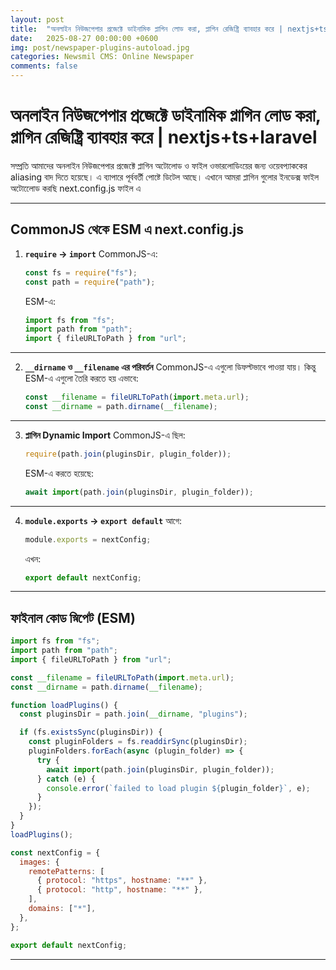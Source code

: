 ```yaml
---
layout: post
title:  "অনলাইন নিউজপেপার প্রজেক্টে ডাইনামিক প্লাগিন লোড করা, প্লাগিন রেজিষ্ট্রি ব্যাবহার করে | nextjs+ts+laravel "
date:   2025-08-27 00:00:00 +0600
img: post/newspaper-plugins-autoload.jpg
categories: Newsmil CMS: Online Newspaper
comments: false
---
```



#  অনলাইন নিউজপেপার প্রজেক্টে ডাইনামিক প্লাগিন লোড করা, প্লাগিন রেজিষ্ট্রি ব্যাবহার করে | nextjs+ts+laravel 

সম্প্রতি আমাদের অনলাইন নিউজপেপার প্রজেক্টে প্লাগিন অটোলোড ও ফাইল ওভারলোডিংয়ের জন্য ওয়েবপ্যাককের aliasing বাদ দিতে হয়েছে। এ ব্যাপারে পূর্ববর্তী পোষ্টে ডিটেল আছে। এখানে আমরা প্লাগিন গুলোর ইনডেক্স ফাইল অটোলেোড করছি next.config.js ফাইল এ

---

## CommonJS থেকে ESM এ next.config.js

1. **`require` → `import`**
   CommonJS-এ:

   ```js
   const fs = require("fs");
   const path = require("path");
   ```

   ESM-এ:

   ```js
   import fs from "fs";
   import path from "path";
   import { fileURLToPath } from "url";
   ```

---

2. **`__dirname` ও `__filename` এর পরিবর্তন**
   CommonJS-এ এগুলো ডিফল্টভাবে পাওয়া যায়।
   কিন্তু ESM-এ এগুলো তৈরি করতে হয় এভাবে:

   ```js
   const __filename = fileURLToPath(import.meta.url);
   const __dirname = path.dirname(__filename);
   ```

---

3. **প্লাগিন Dynamic Import**
   CommonJS-এ ছিল:

   ```js
   require(path.join(pluginsDir, plugin_folder));
   ```

   ESM-এ করতে হয়েছে:

   ```js
   await import(path.join(pluginsDir, plugin_folder));
   ```

---

4. **`module.exports` → `export default`**
   আগে:

   ```js
   module.exports = nextConfig;
   ```

   এখন:

   ```js
   export default nextConfig;
   ```

---

## ফাইনাল কোড স্নিপেট (ESM)

```js
import fs from "fs";
import path from "path";
import { fileURLToPath } from "url";

const __filename = fileURLToPath(import.meta.url);
const __dirname = path.dirname(__filename);

function loadPlugins() {
  const pluginsDir = path.join(__dirname, "plugins");

  if (fs.existsSync(pluginsDir)) {
    const pluginFolders = fs.readdirSync(pluginsDir);
    pluginFolders.forEach(async (plugin_folder) => {
      try {
        await import(path.join(pluginsDir, plugin_folder));
      } catch (e) {
        console.error(`failed to load plugin ${plugin_folder}`, e);
      }
    });
  }
}
loadPlugins();

const nextConfig = {
  images: {
    remotePatterns: [
      { protocol: "https", hostname: "**" },
      { protocol: "http", hostname: "**" },
    ],
    domains: ["*"],
  },
};

export default nextConfig;
```

---


